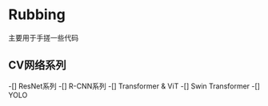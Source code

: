 # Rubbing
主要用于手搓一些代码
## CV网络系列
-[] ResNet系列
-[] R-CNN系列
-[] Transformer & ViT
-[] Swin Transformer
-[] YOLO
